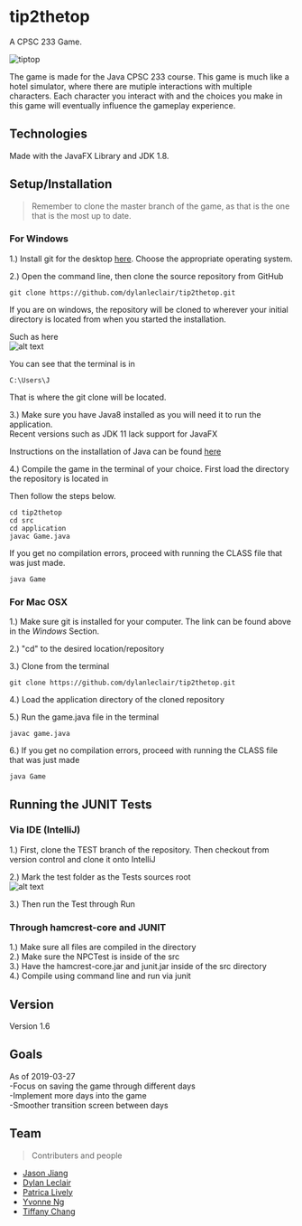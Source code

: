 # tip2thetop

A CPSC 233 Game.

![tiptop](https://user-images.githubusercontent.com/45270659/53685691-4da9f880-3cdb-11e9-9736-464edb5be0cb.gif)

The game is made for the Java CPSC 233 course. This game is much like a hotel simulator, where there are mutiple interactions
with multiple characters. Each character you interact with and the choices you make in this game will eventually influence
the gameplay experience.

## Technologies
Made with the JavaFX Library and JDK 1.8.

## Setup/Installation
>Remember to clone the master branch of the game, as that is the one that is the most up to date.
### For Windows

1.) Install git for the desktop [here](https://git-scm.com/downloads). Choose the appropriate operating system.

2.) Open the command line, then clone the source repository from GitHub

```
git clone https://github.com/dylanleclair/tip2thetop.git
```

If you are on windows, the repository will be cloned to wherever your initial directory is located from when you started the installation.

Such as here<br/>
![alt text](https://i.gyazo.com/2bbea0d516534f8e15f4eb27b055a2af.png)

You can see that the terminal is in 
```
C:\Users\J
```
That is where the git clone will be located.

3.) Make sure you have Java8 installed as you will need it to run the application.<br/> Recent versions such as JDK 11 lack support
for JavaFX

Instructions on the installation of Java can be found [here](https://www.java.com/en/download/help/download_options.xml)

4.) Compile the game in the terminal of your choice. First load the directory the repository is located in

Then follow the steps below.
```
cd tip2thetop
cd src
cd application
javac Game.java
```

If you get no compilation errors, proceed with running the CLASS file that was just made.

```
java Game
```
### For Mac OSX
1.) Make sure git is installed for your computer. The link can be found above in the *Windows* Section.

2.) "cd" to the desired location/repository

3.) Clone from the terminal

```
git clone https://github.com/dylanleclair/tip2thetop.git
```

4.) Load the application directory of the cloned repository

5.) Run the game.java file in the terminal

```
javac game.java
```

6.) If you get no compilation errors, proceed with running the CLASS file that was just made

```
java Game
```

## Running the JUNIT Tests

### Via IDE (IntelliJ)
1.) First, clone the TEST branch of the repository. Then checkout from version control and clone it onto IntelliJ

2.) Mark the test folder as the Tests sources root </br>
![alt text](https://i.gyazo.com/bb257b4c5558be72eb09f141365a0104.png) </br>

3.) Then run the Test through Run

### Through hamcrest-core and JUNIT
1.) Make sure all files are compiled in the directory <br/>
2.) Make sure the NPCTest is inside of the src <br/>
3.) Have the hamcrest-core.jar and junit.jar inside of the src directory <br/>
4.) Compile using command line and run via junit <br/>

## Version
Version 1.6

## Goals
As of 2019-03-27 </br>
-Focus on saving the game through different days </br>
-Implement more days into the game </br>
-Smoother transition screen between days </br>

## Team
>Contributers and people

- [Jason Jiang](https://github.com/jjiaang)
- [Dylan Leclair](https://github.com/dylanleclair)
- [Patrica Lively](https://github.com/lively15)
- [Yvonne Ng](https://github.com/ng-yvonne)
- [Tiffany Chang](https://github.com/tiffany-TIFF)
